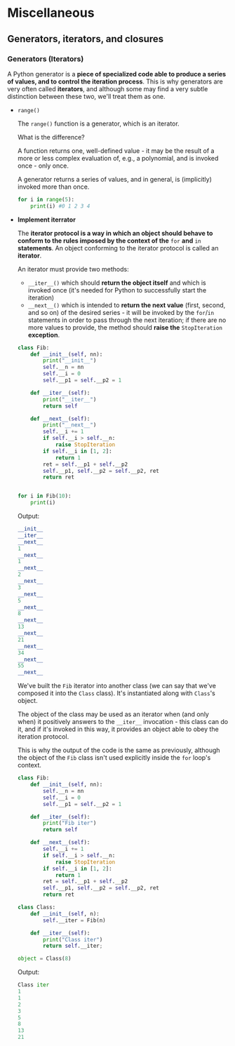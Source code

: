# Miscellaneous

## Generators, iterators, and closures

### Generators (Iterators)
A Python generator is a **piece of specialized code able to produce a series of values, and to control the iteration process**. This is why generators are very often called **iterators**, and although some may find a very subtle distinction between these two, we'll treat them as one.

- `range()`

    The `range()` function is a generator, which is an iterator.

    What is the difference?

    A function returns one, well-defined value - it may be the result of a more or less complex evaluation of, e.g., a polynomial, and is invoked once - only once.

    A generator returns a series of values, and in general, is (implicitly) invoked more than once.


    ```python
    for i in range(5):
        print(i) #0 1 2 3 4
    ```
- **Implement iterrator**

    The **iterator protocol is a way in which an object should behave to conform to the rules imposed by the context of the** `for` **and** `in` **statements**. An object conforming to the iterator protocol is called an **iterator**.

    An iterator must provide two methods:
    - `__iter__()` which should **return the object itself** and which is invoked once (it's needed for Python to successfully start the iteration)
    - `__next__()` which is intended to **return the next value** (first, second, and so on) of the desired series - it will be invoked by the `for`/`in` statements in order to pass through the next iteration; if there are no more values to provide, the method should **raise the** `StopIteration` **exception**.

    ```python
    class Fib:
        def __init__(self, nn):
            print("__init__")
            self.__n = nn
            self.__i = 0
            self.__p1 = self.__p2 = 1

        def __iter__(self):
            print("__iter__")
            return self

        def __next__(self):
            print("__next__")				
            self.__i += 1
            if self.__i > self.__n:
                raise StopIteration
            if self.__i in [1, 2]:
                return 1
            ret = self.__p1 + self.__p2
            self.__p1, self.__p2 = self.__p2, ret
            return ret


    for i in Fib(10):
        print(i)
    ```

    Output:
    ```python
    __init__
    __iter__
    __next__
    1
    __next__
    1
    __next__
    2
    __next__
    3
    __next__
    5
    __next__
    8
    __next__
    13
    __next__
    21
    __next__
    34
    __next__
    55
    __next__
    ```

    We've built the `Fib` iterator into another class (we can say that we've composed it into the `Class` class). It's instantiated along with `Class`'s object.

    The object of the class may be used as an iterator when (and only when) it positively answers to the `__iter__` invocation - this class can do it, and if it's invoked in this way, it provides an object able to obey the iteration protocol.

    This is why the output of the code is the same as previously, although the object of the `Fib` class isn't used explicitly inside the `for` loop's context.

    ```python
    class Fib:
        def __init__(self, nn):
            self.__n = nn
            self.__i = 0
            self.__p1 = self.__p2 = 1

        def __iter__(self):
            print("Fib iter")
            return self

        def __next__(self):
            self.__i += 1
            if self.__i > self.__n:
                raise StopIteration
            if self.__i in [1, 2]:
                return 1
            ret = self.__p1 + self.__p2
            self.__p1, self.__p2 = self.__p2, ret
            return ret

    class Class:
        def __init__(self, n):
            self.__iter = Fib(n)

        def __iter__(self):
            print("Class iter")
            return self.__iter;

    object = Class(8)
    ```
    Output:
    ```python
    Class iter
    1
    1
    2
    3
    5
    8
    13
    21
    ```

